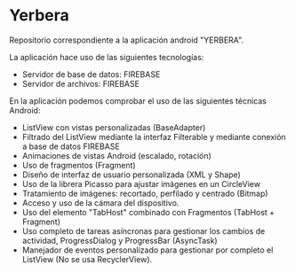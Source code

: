 # Yerbera
Repositorio correspondiente a la aplicación android "YERBERA".

La aplicación hace uso de las siguientes tecnologías:

- Servidor de base de datos: FIREBASE
- Servidor de archivos: FIREBASE

En la aplicación podemos comprobar el uso de las siguientes técnicas Android:

- ListView con vistas personalizadas (BaseAdapter)
- Filtrado del ListView mediante la interfaz Filterable y mediante conexión a base de datos FIREBASE
- Animaciones de vistas Android (escalado, rotación)
- Uso de fragmentos (Fragment) 
- Diseño de interfaz de usuario personalizada (XML y Shape)
- Uso de la librera Picasso para ajustar imágenes en un CircleView
- Tratamiento de imágenes: recortado, perfilado y centrado (Bitmap)
- Acceso y uso de la cámara del dispositivo.
- Uso del elemento "TabHost" combinado con Fragmentos (TabHost + Fragment)
- Uso completo de tareas asíncronas para gestionar los cambios de actividad, ProgressDialog y ProgressBar (AsyncTask)
- Manejador de eventos personalizado para gestionar por completo el ListView (No se usa RecyclerView).
